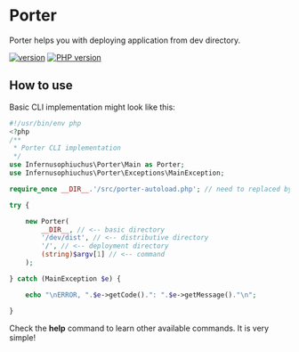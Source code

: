 # Porter

Porter helps you with deploying application from dev directory.

[![version](https://img.shields.io/badge/version-0.1.5-informational "version")](https://img.shields.io/badge/version-0.1.5-informational "version") [![PHP version](https://img.shields.io/badge/PHP-7.3%2B-blue "PHP version")](http:/https://img.shields.io/badge/PHP-7.3%2B-blue/ "PHP version")

## How to use

Basic CLI implementation might look like this:

```php
#!/usr/bin/env php
<?php
/**
 * Porter CLI implementation
 */
use Infernusophiuchus\Porter\Main as Porter;
use Infernusophiuchus\Porter\Exceptions\MainException;

require_once __DIR__.'/src/porter-autoload.php'; // need to replaced by your path

try {

    new Porter(
        __DIR__, // <-- basic directory
        '/dev/dist', // <-- distributive directory
        '/', // <-- deployment directory
        (string)$argv[1] // <-- command
    );

} catch (MainException $e) {

    echo "\nERROR, ".$e->getCode().": ".$e->getMessage()."\n";

}

```

Check the **help** command to learn other available commands. It is very simple!
